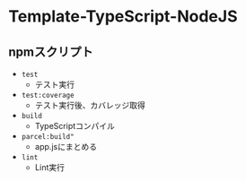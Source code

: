 # Template-TypeScript-NodeJS

## npmスクリプト

- `test`
    - テスト実行
- `test:coverage`
    - テスト実行後、カバレッジ取得
- `build`
    - TypeScriptコンパイル
- `parcel:build"`
    - app.jsにまとめる
- `lint`
    - Lint実行